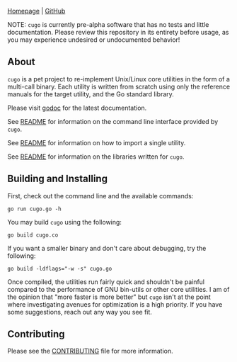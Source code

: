 [Homepage](https://cugo.io) | [GitHub](https://github.com/jcmdln/cugo)


NOTE: `cugo` is currently pre-alpha software that has no tests and
little documentation. Please review this repository in its entirety
before usage, as you may experience undesired or undocumented behavior!


## About
`cugo` is a pet project to re-implement Unix/Linux core utilities in the
form of a multi-call binary. Each utility is written from scratch using
only the reference manuals for the target utility, and the Go standard
library.

Please visit [godoc](https://godoc.org/github.com/jcmdln/cugo) for the
latest documentation.

See [README](cmd/README.md) for information on the command line
interface provided by `cugo`.

See [README](src/README.md) for information on how to import a single
utility.

See [README](lib/README.md) for information on the libraries written for
`cugo`.


## Building and Installing
First, check out the command line and the available commands:

	go run cugo.go -h

You may build `cugo` using the following:

	go build cugo.co

If you want a smaller binary and don't care about debugging, try the
following:

	go build -ldflags="-w -s" cugo.go

Once compiled, the utilities run fairly quick and shouldn't be painful
compared to the performance of GNU bin-utils or other core utilities. I
am of the opinion that "more faster is more better" but `cugo` isn't at
the point where investigating avenues for optimization is a high
priority. If you have some suggestions, reach out any way you see fit.


## Contributing
Please see the [CONTRIBUTING](CONTRIBUTING.md) file for more information.
